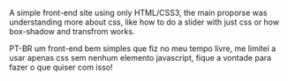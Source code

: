 A simple front-end site using only HTML/CSS3, the main proporse was understanding more about css, like how to do a slider with just css or how box-shadow and transfrom works.

PT-BR
um front-end bem simples que fiz no meu tempo livre, me limitei a usar apenas css sem nenhum elemento javascript, fique a vontade para fazer o que quiser com isso!